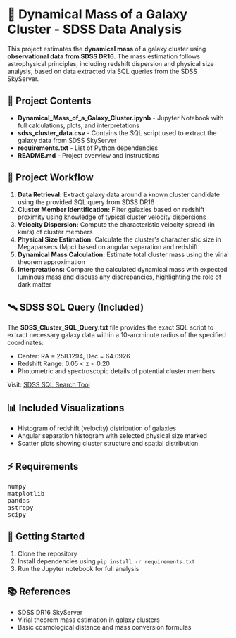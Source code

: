 <!DOCTYPE html>
<html lang="en">

<body>

<h1>🌌 Dynamical Mass of a Galaxy Cluster - SDSS Data Analysis</h1>

<p>This project estimates the <b>dynamical mass</b> of a galaxy cluster using <b>observational data from SDSS DR16</b>. The mass estimation follows astrophysical principles, including redshift dispersion and physical size analysis, based on data extracted via SQL queries from the SDSS SkyServer.</p>

<h2>📂 Project Contents</h2>
<ul>
  <li><b>Dynamical_Mass_of_a_Galaxy_Cluster.ipynb</b> - Jupyter Notebook with full calculations, plots, and interpretations</li>
  <li><b>sdss_cluster_data.csv</b> - Contains the SQL script used to extract the galaxy data from SDSS SkyServer</li>
  <li><b>requirements.txt</b> - List of Python dependencies</li>
  <li><b>README.md</b> - Project overview and instructions</li>
</ul>

<h2>🧪 Project Workflow</h2>
<ol>
  <li><b>Data Retrieval:</b> Extract galaxy data around a known cluster candidate using the provided SQL query from SDSS DR16</li>
  <li><b>Cluster Member Identification:</b> Filter galaxies based on redshift proximity using knowledge of typical cluster velocity dispersions</li>
  <li><b>Velocity Dispersion:</b> Compute the characteristic velocity spread (in km/s) of cluster members</li>
  <li><b>Physical Size Estimation:</b> Calculate the cluster's characteristic size in Megaparsecs (Mpc) based on angular separation and redshift</li>
  <li><b>Dynamical Mass Calculation:</b> Estimate total cluster mass using the virial theorem approximation</li>
  <li><b>Interpretations:</b> Compare the calculated dynamical mass with expected luminous mass and discuss any discrepancies, highlighting the role of dark matter</li>
</ol>

<h2>🛰️ SDSS SQL Query (Included)</h2>
<p>The <b>SDSS_Cluster_SQL_Query.txt</b> file provides the exact SQL script to extract necessary galaxy data within a 10-arcminute radius of the specified coordinates:</p>
<ul>
  <li>Center: RA = 258.1294, Dec = 64.0926</li>
  <li>Redshift Range: 0.05 < z < 0.20</li>
  <li>Photometric and spectroscopic details of potential cluster members</li>
</ul>
<p>Visit: <a href="http://skyserver.sdss.org/dr16/en/tools/search/sql.aspx" target="_blank">SDSS SQL Search Tool</a></p>

<h2>📊 Included Visualizations</h2>
<ul>
  <li>Histogram of redshift (velocity) distribution of galaxies</li>
  <li>Angular separation histogram with selected physical size marked</li>
  <li>Scatter plots showing cluster structure and spatial distribution</li>
</ul>

<h2>⚡ Requirements</h2>
<pre>
numpy
matplotlib
pandas
astropy
scipy
</pre>

<h2>🚀 Getting Started</h2>
<ol>
  <li>Clone the repository</li>
  <li>Install dependencies using <code>pip install -r requirements.txt</code></li>
  <li>Run the Jupyter notebook for full analysis</li>
</ol>

<h2>📚 References</h2>
<ul>
  <li>SDSS DR16 SkyServer</li>
  <li>Virial theorem mass estimation in galaxy clusters</li>
  <li>Basic cosmological distance and mass conversion formulas</li>
</ul>

</body>
</html>
